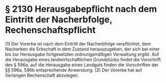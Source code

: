# § 2130 Herausgabepflicht nach dem Eintritt der Nacherbfolge, Rechenschaftspflicht
(1) Der Vorerbe ist nach dem Eintritt der Nacherbfolge verpflichtet, dem Nacherben die Erbschaft in dem Zustand herauszugeben, der sich bei einer bis zur Herausgabe fortgesetzten ordnungsmäßigen Verwaltung ergibt. Auf die Herausgabe eines landwirtschaftlichen Grundstücks findet die Vorschrift des § 596a, auf die Herausgabe eines Landguts finden die Vorschriften der §§ 596a, 596b entsprechende Anwendung.
(2) Der Vorerbe hat auf Verlangen Rechenschaft abzulegen.